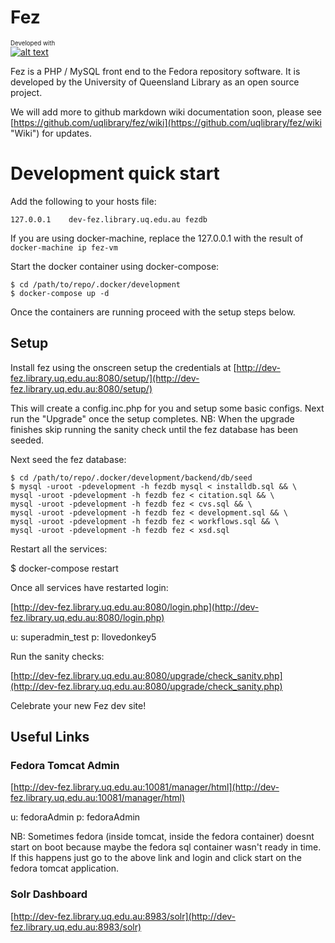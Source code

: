 # Fez

<sub><sup>Developed with</sup></sub><br/>
[![alt text][2]][1]

  [1]: http://www.jetbrains.com/phpstorm/
  [2]: http://www.jetbrains.com/phpstorm/documentation/phpstorm_banners/phpstorm1/phpstorm468x60_violet.gif (Smart IDE for PHP development with HTML, CSS &amp; JavaScript support)

Fez is a PHP / MySQL front end to the Fedora repository software. It is developed by the University of Queensland Library
as an open source project.

We will add more to github markdown wiki documentation soon, please see
[https://github.com/uqlibrary/fez/wiki](https://github.com/uqlibrary/fez/wiki "Wiki") for updates.

# Development quick start

Add the following to your hosts file:

    127.0.0.1    dev-fez.library.uq.edu.au fezdb

If you are using docker-machine, replace the 127.0.0.1 with the result of `docker-machine ip fez-vm`

Start the docker container using docker-compose:

    $ cd /path/to/repo/.docker/development
    $ docker-compose up -d

Once the containers are running proceed with the setup steps below.

## Setup

Install fez using the onscreen setup the credentials at
[http://dev-fez.library.uq.edu.au:8080/setup/](http://dev-fez.library.uq.edu.au:8080/setup/)

This will create a config.inc.php for you and setup some basic configs. Next run the "Upgrade" once the setup completes.
NB: When the upgrade finishes skip running the sanity check until the fez database has been seeded.

Next seed the fez database:

    $ cd /path/to/repo/.docker/development/backend/db/seed
    $ mysql -uroot -pdevelopment -h fezdb mysql < installdb.sql && \
    mysql -uroot -pdevelopment -h fezdb fez < citation.sql && \
    mysql -uroot -pdevelopment -h fezdb fez < cvs.sql && \
    mysql -uroot -pdevelopment -h fezdb fez < development.sql && \
    mysql -uroot -pdevelopment -h fezdb fez < workflows.sql && \
    mysql -uroot -pdevelopment -h fezdb fez < xsd.sql


Restart all the services:

$ docker-compose restart

Once all services have restarted login:

[http://dev-fez.library.uq.edu.au:8080/login.php](http://dev-fez.library.uq.edu.au:8080/login.php)

u: superadmin_test
p: Ilovedonkey5

Run the sanity checks:

[http://dev-fez.library.uq.edu.au:8080/upgrade/check_sanity.php](http://dev-fez.library.uq.edu.au:8080/upgrade/check_sanity.php)

Celebrate your new Fez dev site!

## Useful Links

### Fedora Tomcat Admin

[http://dev-fez.library.uq.edu.au:10081/manager/html](http://dev-fez.library.uq.edu.au:10081/manager/html)

u: fedoraAdmin
p: fedoraAdmin

NB: Sometimes fedora (inside tomcat, inside the fedora container) doesnt start on boot because maybe the fedora sql
container wasn't ready in time. If this happens just go to the above link and login and click start on the fedora tomcat
application.

### Solr Dashboard

[http://dev-fez.library.uq.edu.au:8983/solr](http://dev-fez.library.uq.edu.au:8983/solr)
